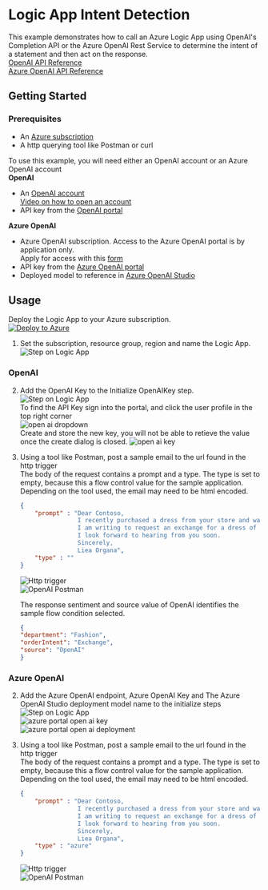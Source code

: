 # Logic App Intent Detection

This example demonstrates how to call an Azure Logic App using OpenAI's Completion API or the Azure OpenAI Rest Service to determine the intent of a statement and then act on the response.  
[OpenAI API Reference](https://platform.openai.com/docs/api-reference/completions)  
[Azure OpenAI API Reference](https://learn.microsoft.com/en-us/azure/cognitive-services/openai/reference#completions)

## Getting Started

### Prerequisites

* An [Azure subscription](https://azure.microsoft.com/free/)  
* A http querying tool like Postman or curl

To use this example, you will need either an OpenAI account or an Azure OpenAI account  
**OpenAI**
* An [OpenAI account](https://openai.com/)  
[Video on how to open an account](https://www.youtube.com/watch?v=zJSYMWlCcPY)
* API key from the [OpenAI portal](https://platform.openai.com/)  

**Azure OpenAI**
* Azure OpenAI subscription.  Access to the Azure OpenAI portal is by application only.  
Apply for access with this [form](https://aka.ms/oai/access?azure-portal=true)  
* API key from the [Azure OpenAI portal](https://learn.microsoft.com/en-us/azure/cognitive-services/openai/how-to/create-resource?pivots=web-portal#create-a-resource)
* Deployed model to reference in [Azure OpenAI Studio](https://learn.microsoft.com/en-us/azure/cognitive-services/openai/how-to/create-resource?pivots=web-portal#deploy-a-model)

## Usage  

Deploy the Logic App to your Azure subscription.  
[![Deploy to Azure](https://aka.ms/deploytoazurebutton)](https://portal.azure.com/#create/Microsoft.Template/uri/https%3A%2F%2Fraw.githubusercontent.com%2Fmicrosoft%2Fglobalopenaihack%2Fintentdetection%2Fquickstarts%2Fmain%2FOpenAILogicApp%2Fazuredeploy.json)  


1. Set the subscription, resource group, region and name the Logic App.  
![Step on Logic App](../../../images/intentdetection/step1.jpg)  

### OpenAI  
2. Add the OpenAI Key to the Initialize OpenAIKey step.  
![Step on Logic App](../../../images/intentdetection/step2oai.jpg)  
To find the API Key sign into the portal, and click the user profile in the top right corner  
![open ai dropdown](../../../images/sentimentanalysis/openaidropdown.jpg)  
Create and store the new key, you will not be able to retieve the value once the create dialog is closed. 
![open ai key](../../../images/sentimentanalysis/openaiSecret.jpg)  

3. Using a tool like Postman, post a sample email to the url found in the http trigger   
    The body of the request contains a prompt and a type.  The type is set to empty, because this a flow control value for the sample application.   
    Depending on the tool used, the email may need to be html encoded.    
    ```JSON
    {
        "prompt" : "Dear Contoso,
                    I recently purchased a dress from your store and was disappointed to find that it was much shorter than expected. The dress I received was not the same length as the one pictured on your website.
                    I am writing to request an exchange for a dress of the correct length. I understand that the product I received was not what I expected, and I would like to receive a dress that is the same length as the one pictured on your website.
                    I look forward to hearing from you soon.
                    Sincerely,
                    Liea Organa",
        "type" : ""
    }
    ```
    ![Http trigger](../../../images/intentdetection/step3oai.jpg)  
    ![OpenAI Postman](../../../images/intentdetection/step3oaipostman.jpg)  
    
    The response sentiment and source value of OpenAI identifies the sample flow condition selected.  
    ```JSON
    {
    "department": "Fashion",
    "orderIntent": "Exchange",
    "source": "OpenAI"
    }
    ```  
### Azure OpenAI
2. Add the Azure OpenAI endpoint, Azure OpenAI Key and The Azure OpenAI Studio deployment model name to the initialize steps  
![Step on Logic App](../../../images/intentdetection/step2azoai.jpg)  
![azure portal open ai key](../../../images/sentimentanalysis/openaikeys.jpg)  
![azure portal open ai deployment](../../../images/sentimentanalysis/deployments.jpg)  

3.  Using a tool like Postman, post a sample email to the url found in the http trigger   
    The body of the request contains a prompt and a type.  The type is set to empty, because this a flow control value for the sample application.   
    Depending on the tool used, the email may need to be html encoded.    
    ```JSON
    {
        "prompt" : "Dear Contoso,
                    I recently purchased a dress from your store and was disappointed to find that it was much shorter than expected. The dress I received was not the same length as the one pictured on your website.
                    I am writing to request an exchange for a dress of the correct length. I understand that the product I received was not what I expected, and I would like to receive a dress that is the same length as the one pictured on your website.
                    I look forward to hearing from you soon.
                    Sincerely,
                    Liea Organa",
        "type" : "azure"
    }
    ```
    ![Http trigger](../../../images/intentdetection/step3oai.jpg)  
    ![OpenAI Postman](../../../images/intentdetection/step3azureoaipostman.jpg)
    
